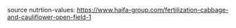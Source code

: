 source nutrtion-values: https://www.haifa-group.com/fertilization-cabbage-and-cauliflower-open-field-1
